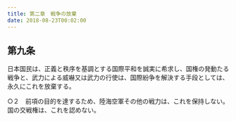 ```yaml
---
title: 第二章　戦争の放棄
date: 2018-08-23T00:02:00
---
```


## 第九条　

日本国民は、正義と秩序を基調とする国際平和を誠実に希求し、国権の発動たる戦争と、武力による威嚇又は武力の行使は、国際紛争を解決する手段としては、永久にこれを放棄する。

○２　前項の目的を達するため、陸海空軍その他の戦力は、これを保持しない。国の交戦権は、これを認めない。
